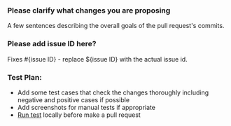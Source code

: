 ### Please clarify what changes you are proposing

A few sentences describing the overall goals of the pull request's commits.

### Please add issue ID here?

Fixes #{issue ID} - replace ${issue ID} with the actual issue id.

### Test Plan:
- Add some test cases that check the changes thoroughly including negative and positive cases if possible
- Add screenshots for manual tests if appropriate
- [Run test](https://kyuubi.readthedocs.io/en/latest/tools/testing.html#running-tests) locally before make a pull request

